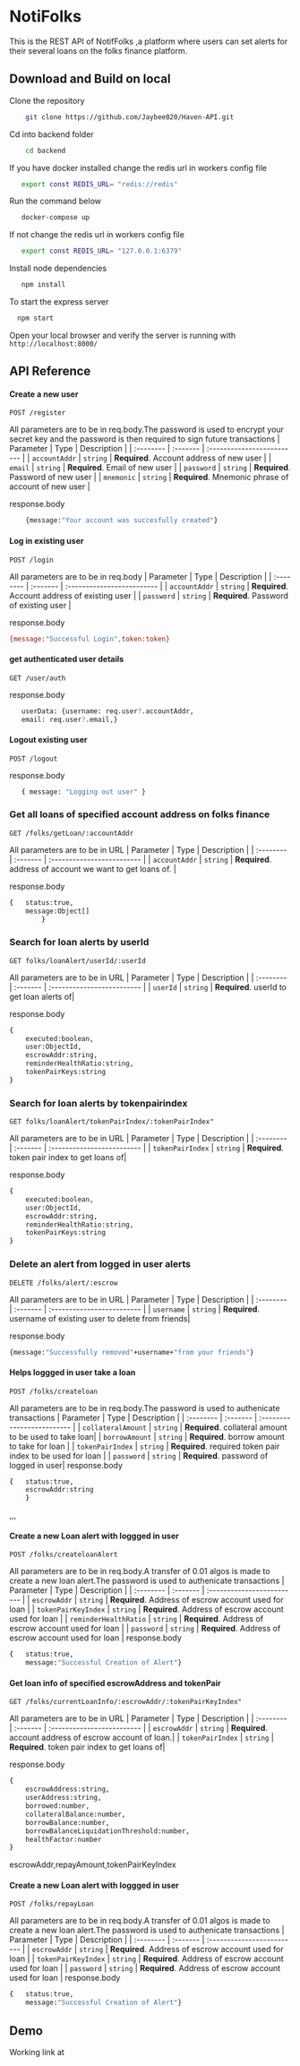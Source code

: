 
# NotiFolks

This is the REST API of NotifFolks ,a platform where users can set alerts for their several loans on the folks finance platform.
## Download and Build on local
Clone the repository
```bash
    git clone https://github.com/Jaybee020/Haven-API.git
```

Cd into backend folder
```bash
    cd backend
```

If you have docker installed change the redis url in workers config file
```bash
   export const REDIS_URL= "redis://redis"
```

Run the command below
```bash
   docker-compose up
```

If not change the redis url in workers config file
```bash
   export const REDIS_URL= "127.0.0.1:6379"
```

Install node dependencies
```bash
   npm install
```

To start the express server 

```bash
  npm start
```

Open your local browser and verify the server is running with `http://localhost:8000/`


## API Reference

#### Create a new user 

```http
POST /register
```
All parameters are to be in req.body.The password is used to encrypt your secret key and the password is then required to sign future transactions
| Parameter | Type     | Description                |
| :-------- | :------- | :------------------------- |
| `accountAddr` | `string` | **Required**. Account address of new user |
| `email` | `string` | **Required**. Email of new user |
| `password` | `string` | **Required**. Password of new user |
| `mnemonic` | `string` | **Required**. Mnemonic phrase of account of new user |

response.body
```bash
    {message:"Your account was succesfully created"}
```

#### Log in existing user
```http
POST /login
```
All parameters are to be in req.body
| Parameter | Type     | Description                |
| :-------- | :------- | :------------------------- |
| `accountAddr` | `string` | **Required**. Account address of existing user |
| `password` | `string` | **Required**. Password of existing user |

response.body
```bash
{message:"Successful Login",token:token}
```
#### get authenticated user details
```http
GET /user/auth
```
response.body
```bash
   userData: {username: req.user?.accountAddr,
   email: req.user?.email,}
```

#### Logout existing user
```http
POST /logout
```
response.body
```bash
   { message: "Logging out user" }
```

### Get all loans of specified account address on folks finance
```http
GET /folks/getLoan/:accountAddr
```
All parameters are to be in URL
| Parameter | Type     | Description                |
| :-------- | :------- | :------------------------- |
| `accountAddr` | `string` | **Required**. address of account we want to get loans of. |

response.body
```bash
{   status:true,
    message:Object[]
        }
```


### Search for loan alerts by userId
```http
GET folks/loanAlert/userId/:userId
```
All parameters are to be in URL
| Parameter | Type     | Description                |
| :-------- | :------- | :------------------------- |
| `userId` | `string` | **Required**. userId to get loan alerts of|

response.body
```bash
{   
    executed:boolean,
    user:ObjectId,
    escrowAddr:string,
    reminderHealthRatio:string,
    tokenPairKeys:string
}
```


### Search for loan alerts by tokenpairindex
```http
GET folks/loanAlert/tokenPairIndex/:tokenPairIndex"
```
All parameters are to be in URL
| Parameter | Type     | Description                |
| :-------- | :------- | :------------------------- |
| `tokenPairIndex` | `string` | **Required**. token pair index to get loans of|

response.body
```bash
{   
    executed:boolean,
    user:ObjectId,
    escrowAddr:string,
    reminderHealthRatio:string,
    tokenPairKeys:string
}
```


### Delete an alert from logged in user alerts
```http
DELETE /folks/alert/:escrow
```
All parameters are to be in URL
| Parameter | Type     | Description                |
| :-------- | :------- | :------------------------- |
| `username` | `string` | **Required**. username of existing user to delete from friends|

response.body
```bash
{message:"Successfully removed"+username+"from your friends"}
```


#### Helps loggged in user take a loan
```http
POST /folks/createloan
```
All parameters are to be in req.body.The password is used to authenicate transactions
| Parameter | Type     | Description                |
| :-------- | :------- | :------------------------- |
| `collateralAmount` | `string` | **Required**. collateral amount to be used to take loan|
| `borrowAmount` | `string` | **Required**. borrow amount to take for loan |
| `tokenPairIndex` | `string` | **Required**. required token pair index to be used for loan |
| `password` | `string` | **Required**. password of logged in user|
response.body
```bash
{   status:true,
    escrowAddr:string
    }
```

,,,

#### Create a new Loan alert with loggged in user
```http
POST /folks/createloanAlert
```
All parameters are to be in req.body.A transfer of 0.01 algos is made to create a new loan alert.The password is used to authenicate transactions
| Parameter | Type     | Description                |
| :-------- | :------- | :------------------------- |
| `escrowAddr` | `string` | **Required**. Address of escrow account used for loan |
| `tokenPairKeyIndex` | `string` | **Required**. Address of escrow account used for loan |
| `reminderHealthRatio` | `string` | **Required**. Address of escrow account used for loan |
| `password` | `string` | **Required**. Address of escrow account used for loan |
response.body
```bash
{   status:true,
    message:"Successful Creation of Alert"}
```

#### Get loan info of specified escrowAddress and tokenPair
```http
GET /folks/currentLoanInfo/:escrowAddr/:tokenPairKeyIndex"
```
All parameters are to be in URL
| Parameter | Type     | Description                |
| :-------- | :------- | :------------------------- |
| `escrowAddr` | `string` | **Required**. account address of escrow account of loan.|
| `tokenPairIndex` | `string` | **Required**. token pair index to get loans of|

response.body
```bash
{   
    escrowAddress:string,
    userAddress:string,
    borrowed:number,
    collateralBalance:number,
    borrowBalance:number,
    borrowBalanceLiquidationThreshold:number,
    healthFactor:number
}
```


escrowAddr,repayAmount,tokenPairKeyIndex

#### Create a new Loan alert with loggged in user
```http
POST /folks/repayLoan
```
All parameters are to be in req.body.A transfer of 0.01 algos is made to create a new loan alert.The password is used to authenicate transactions
| Parameter | Type     | Description                |
| :-------- | :------- | :------------------------- |
| `escrowAddr` | `string` | **Required**. Address of escrow account used for loan |
| `tokenPairKeyIndex` | `string` | **Required**. Address of escrow account used for loan |
| `password` | `string` | **Required**. Address of escrow account used for loan |
response.body
```bash
{   status:true,
    message:"Successful Creation of Alert"}
```

## Demo
Working link at 



